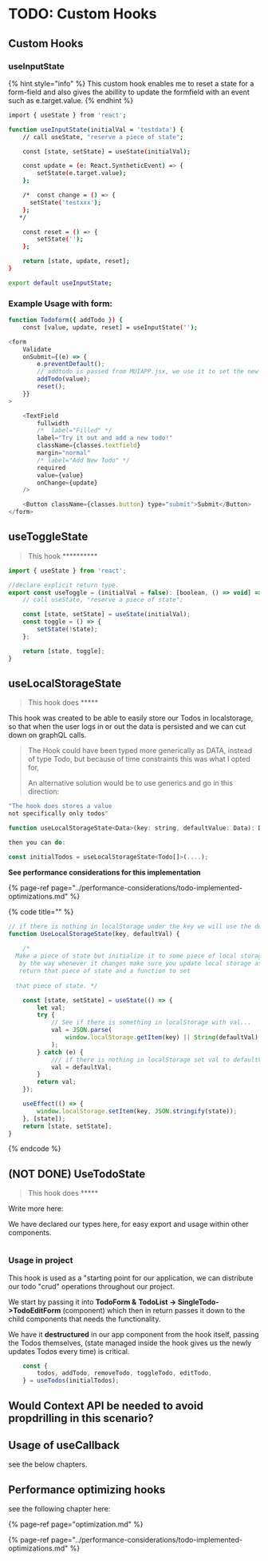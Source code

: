 # TODO: Custom Hooks

## Custom Hooks

### **useInputState**

{% hint style="info" %}
This custom hook enables me to reset a state for a form-field and also gives the abillity to update the formfield with an event such as e.target.value.
{% endhint %}

```bash
import { useState } from 'react';

function useInputState(initialVal = 'testdata') {
	// call useState, "reserve a piece of state";

	const [state, setState] = useState(initialVal);

	const update = (e: React.SyntheticEvent) => {
		setState(e.target.value);
	};

	/*  const change = () => {
	  setState('testxxx');
	};
   */

	const reset = () => {
		setState('');
	};

	return [state, update, reset];
}

export default useInputState;

```

### Example Usage with form:

```bash
function Todoform({ addTodo }) {
	const [value, update, reset] = useInputState('');
```

```javascript
<form
	Validate
	onSubmit={(e) => {
		e.preventDefault();
		// addtodo is passed from MUIAPP.jsx, we use it to set the new todo.
		addTodo(value);
		reset();
	}}
>

	<TextField
		fullwidth
		/*  label="Filled" */
		label="Try it out and add a new todo!"
		className={classes.textfield}
		margin="normal"
		/* label="Add New Todo" */
		required
		value={value}
		onChange={update}
	/>

	<Button className={classes.button} type="submit">Submit</Button>
</form>
```

## useToggleState

> This hook \*\*\*\*\*\*\*\*\*\*

```javascript
import { useState } from 'react';

//declare explicit return type.
export const useToggle = (initialVal = false): [boolean, () => void] => {
	// call useState, "reserve a piece of state";

	const [state, setState] = useState(initialVal);
	const toggle = () => {
		setState(!state);
	};

	return [state, toggle];
}

```

## useLocalStorageState

> This hook does \*\*\*\*\*

This hook was created to be able to easily store our Todos in localstorage, so that when the user logs in or out the data is persisted and we can cut down on graphQL calls.



> The Hook could have been typed more generically as DATA, instead of type Todo, but because of time constraints this was what I opted for,  
>   
> An alternative solution would be to use generics and go in this direction:

```javascript
"The hook does stores a value
not specifically only todos"

function useLocalStorageState<Data>(key: string, defaultValue: Data): Data {}

then you can do:

const initialTodos = useLocalStorageState<Todo[]>(....);
```

**See performance considerations for this implementation**

{% page-ref page="../performance-considerations/todo-implemented-optimizations.md" %}



{% code title="" %}
```javascript
// if there is nothing in localStorage under the key we will use the defaultVal.
function UseLocalStorageState(key, defaultVal) {
	
	/*
  Make a piece of state but initialize it to some piece of local storage and
   by the way whenever it changes make sure you update local storage as well and then
   return that piece of state and a function to set
  
  that piece of state. */

	const [state, setState] = useState(() => {
		let val;
		try {
			// See if there is something in localStorage with val...
			val = JSON.parse(
				window.localStorage.getItem(key) || String(defaultVal),
			);
		} catch (e) {
			/// if there is nothing in localStorage set val to defaultVal
			val = defaultVal;
		}
		return val;
	});

	useEffect(() => {
		window.localStorage.setItem(key, JSON.stringify(state));
	}, [state]);
	return [state, setState];
}
```
{% endcode %}

## \(NOT DONE\) UseTodoState

> This hook does \*\*\*\*\*

Write more here:

We have declared our types here, for easy export and usage within other components.

```javascript

```

### Usage in project

This hook is used as a "starting point for our application, we can distribute our todo "crud" operations throughout our project.

We start by passing it into **TodoForm &**  **TodoList -&gt; SingleTodo-&gt;TodoEditForm**  \(component\) which then in return passes it down to the child components that needs the functionality.

We have it **destructured** in our app component from the hook itself, passing the Todos themselves, \(state managed inside the hook gives us the newly updates Todos every time\) is critical.

```javascript
	const {
		todos, addTodo, removeTodo, toggleTodo, editTodo,
	} = useTodos(initialTodos);

```

## Would Context API be needed to avoid propdrilling in this scenario?



## Usage of useCallback

see the below chapters.

## Performance optimizing hooks 

see the following chapter here:

{% page-ref page="optimization.md" %}

{% page-ref page="../performance-considerations/todo-implemented-optimizations.md" %}

